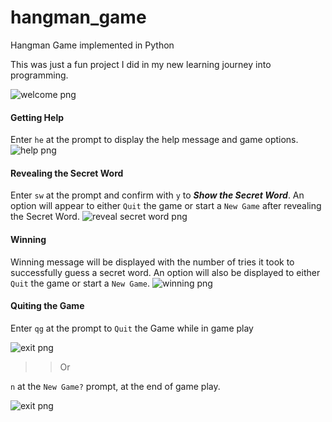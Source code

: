 # hangman_game
Hangman Game implemented in Python

This was just a fun project I did in my new learning journey into programming.

![welcome png](https://github.com/samKM/hangman_game/blob/master/screenshots/welcome.png)

#### Getting Help
Enter `he` at the prompt to display the help message and game options.
![help png](https://github.com/samKM/hangman_game/blob/master/screenshots/help_game_options.png)

#### Revealing the Secret Word 
Enter `sw` at the prompt and confirm with `y` to **_Show the Secret Word_**.
An option will appear to either `Quit` the game or start a `New Game` after revealing the Secret Word.
![reveal secret word png](https://github.com/samKM/hangman_game/blob/master/screenshots/show_secret_word.png)

#### Winning 
Winning message will be displayed with the number of tries it took to successfully guess a secret word.
An option will also be displayed to either `Quit` the game or start a `New Game`.
![winning png](https://github.com/samKM/hangman_game/blob/master/screenshots/winning_exit_options.png)

#### Quiting the Game 
Enter `qg` at the prompt to `Quit` the Game while in game play

![exit png](https://github.com/samKM/hangman_game/blob/master/screenshots/quit_game.png)
>> Or

`n` at the `New Game?` prompt, at the end of game play.

![exit png](https://github.com/samKM/hangman_game/blob/master/screenshots/new_game_prompt.png)
